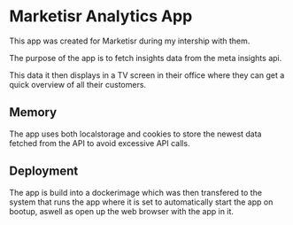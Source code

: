 # Marketisr Analytics App
This app was created for Marketisr during my intership with them.

The purpose of the app is to fetch insights data from the meta insights api.

This data it then displays in a TV screen in their office where they can get a quick overview of all their customers.

## Memory
The app uses both localstorage and cookies to store the newest data fetched from the API to avoid excessive API calls.

## Deployment
The app is build into a dockerimage which was then transfered to the system that runs the app where it is set to automatically start the app on bootup, aswell as open up the web browser with the app in it.

